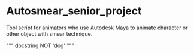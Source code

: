 # Autosmear_senior_project
Tool script for animators who use Autodesk Maya to animate character or other object with smear technique.

"""
docstring
NOT
'dog'
"""